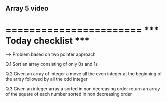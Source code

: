 
## Array 5 video

=======================
*** Today checklist ***
=======================

==> Problem based on two pointer approach

Q.1 Sort an array consisting of only 0s and 1s


Q.2 Given an array of integer a move all the even integer at the beginning of the array followed by all the odd integer


Q.3 Given an integer array a sorted in non decreasing order return an array of the square of each number sorted in non decreasing order







